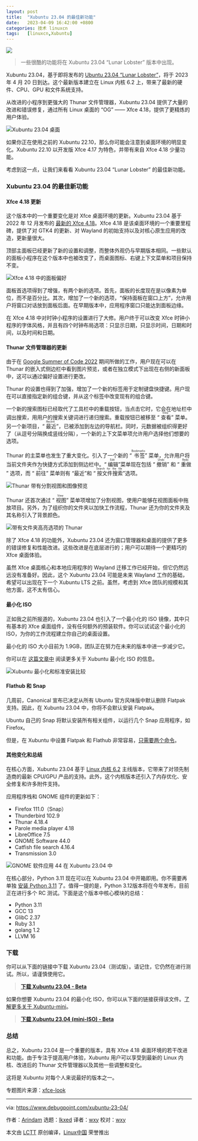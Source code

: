 ```yaml
---
layout: post
title:	"Xubuntu 23.04 的最佳新功能"
date:	2023-04-09 16:42:00 +0800 
categories:	技术 linuxcn 
tags:	[linuxcn,Xubuntu]
---
```



![](/Asserts/Images//attachment/album/202304/09/164211inurec5cc59cqtmc.jpg)



> 
> 一些很酷的功能将在 Xubuntu 23.04 “Lunar Lobster” 版本中出现。
> 
> 
> 


Xubuntu 23.04，基于即将发布的 [Ubuntu 23.04 “Lunar Lobster”](https://www.debugpoint.com/ubuntu-23-04-features/)，将于 2023 年 4 月 20 日到达。这个最新版本建立在 Linux 内核 6.2 上，带来了最新的硬件、CPU、GPU 和文件系统支持。


从改进的小程序到更强大的 Thunar 文件管理器，Xubuntu 23.04 提供了大量的改进和错误修复，通过所有 Linux 桌面的 “OG” —— Xfce 4.18，提供了更精炼的用户体验。


![Xubuntu 23.04 桌面](/Asserts/Images//attachment/album/202304/09/164317zj6v5nqvvmbp351w.jpg)


如果你正在使用之前的 Xubuntu 22.10，那么你可能会注意到桌面环境的明显变化。Xubuntu 22.10 以开发版 Xfce 4.17 为特色，并带有来自 Xfce 4.18 少量功能。


考虑到这一点，让我们来看看 Xubuntu 23.04 “Lunar Lobster” 的最佳新功能。


### Xubuntu 23.04 的最佳新功能


#### Xfce 4.18 更新


这个版本中的一个重要变化是对 Xfce 桌面环境的更新。Xubuntu 23.04 基于 2022 年 12 月发布的 [最新的 Xfce 4.18](https://www.debugpoint.com/xfce-4-18-features/)。Xfce 4.18 是该桌面环境的一个重要里程碑，提供了对 GTK4 的更新、对 Wayland 的初始支持以及对核心原生应用的改造，更新量很大。


顶部主面板已经更新了新的设置和调整，而整体外观仍与早期版本相同。一些默认的面板小程序在这个版本中也被改变了，而桌面图标、右键上下文菜单和项目保持不变。


![Xfce 4.18 中的面板偏好](/Asserts/Images//attachment/album/202304/09/164326hkfpyenewykz6eho.jpg)


面板首选项得到了增强，有两个新的选项。首先，面板的长度现在是以像素为单位，而不是百分比。其次，增加了一个新的选项，“保持面板在窗口上方”，允许用户将窗口对话放到面板后面。在早期版本中，应用程序窗口只能达到面板边缘。


在 Xfce 4.18 中对时钟小程序的设置进行了大修。用户终于可以改变 Xfce 时钟小程序的字体风格，并且有四个时钟布局选项：只显示日期，只显示时间，日期和时间，以及时间和日期。


#### Thunar 文件管理器的更新


由于在 [Google Summer of Code 2022](https://debugpointnews.com/xfce-gsoc-2022/) 期间所做的工作，用户现在可以在 Thunar 的嵌入式侧边栏中看到图片预览，或者在独立模式下出现在右侧的新面板中，这可以通过偏好设置进行更改。


Thunar 的设置也得到了加强，增加了一个新的标签用于定制键盘快捷键。用户现在可以直接指定新的组合键，并从这个标签中改变现有的组合键。


一个新的搜索图标已经取代了工具栏中的重载按钮，当点击它时，它会在地址栏中调出搜索，用用户的搜索关键词进行递归搜索。重载按钮已被移至 “<ruby> 查看 <rt>  View </rt></ruby>” 菜单。另一个新项目，“<ruby> 最近 <rt>  Recent </rt></ruby>”，已被添加到左边的导航栏。同时，元数据被组织得更好了（从逗号分隔换成竖线分隔），一个新的上下文菜单项允许用户选择他们想要的选项。


Thunar 的主菜单也发生了重大变化。引入了一个新的 “<ruby> 书签 <rt>  Bookmarks </rt></ruby>” 菜单，允许用户将当前文件夹作为快捷方式添加到侧边栏中。“<ruby> 编辑 <rt>  Edit </rt></ruby>”菜单现在包括 “<ruby> 撤销 <rt>  Undo </rt></ruby>” 和 “<ruby> 重做 <rt>  Redo </rt></ruby>” 选项，而 “<ruby> 前往 <rt>  Go </rt></ruby>” 菜单则有 “最近”和 “<ruby> 按文件搜索 <rt>  Search for the file </rt></ruby>”选项。


![Thunar 带有分割视图和图像预览](/Asserts/Images//attachment/album/202304/09/164335xxzu7yu7h9w8wdye.jpg)


Thunar 还首次通过 “<ruby> 视图 <rt>  View </rt></ruby>” 菜单项增加了分割视图，使用户能够在视图面板中拖放项目。另外，为了组织你的文件夹以加快工作流程，Thunar 还为你的文件夹及其名称引入了背景颜色。


![带有文件夹高亮选项的 Thunar](/Asserts/Images//attachment/album/202304/09/164343tfkg84uj71vl9k2m.jpg)


除了 Xfce 4.18 的功能外，Xubuntu 23.04 还为窗口管理器和桌面的提供了更多的错误修复和性能改进。这些改进是在底层进行的；用户可以期待一个更精巧的 Xfce 桌面体验。


虽然 Xfce 桌面核心和本地应用程序的 Wayland 迁移工作已经开始，但它仍然远远没有准备好。因此，这个 Xubuntu 23.04 可能是未来 Wayland 工作的基础，希望可以出现在下一个 Xubuntu LTS 之前。虽然，考虑到 Xfce 团队的规模和其他方面，这不太有信心。


#### 最小化 ISO


正如我之前所报道的，Xubuntu 23.04 也引入了一个最小化的 ISO 镜像，其中只有基本的 Xfce 桌面组件，没有任何额外的预装软件。你可以试试这个最小化的 ISO，为你的工作流程建立你自己的桌面设置。


最小化的 ISO 大小目前为 1.9GB，团队正在努力在未来的版本中进一步减少它。


你可以在 [这篇文章中](https://www.debugpoint.com/xubuntu-minimal/) 阅读更多关于 Xubuntu 最小化 ISO 的信息。


![Xubuntu 最小化和标准安装比较](/Asserts/Images//attachment/album/202304/09/164351gpqkuq0pskbu7oqi.jpg)


#### Flathub 和 Snap


几周前，Canonical 宣布已决定从所有 Ubuntu 官方风味版中默认删除 Flatpak 支持。因此，在 Xubuntu 23.04 中，你将不会默认安装 Flatpak。


Ubuntu 自己的 Snap 将默认安装所有相关组件，以运行几个 Snap 应用程序，如 Firefox。


但是，在 Xubuntu 中设置 Flatpak 和 Flathub 非常容易，[只需要两个命令](https://www.debugpoint.com/how-to-install-flatpak-apps-ubuntu-linux/)。


#### 其他变化和总结


在核心方面，Xubuntu 23.04 基于 [Linux 内核 6.2](https://www.debugpoint.com/linux-kernel-6-2/) 主线版本，它带来了对领先制造商的最新 CPU/GPU 产品的支持。此外，这个内核版本还引入了内存优化、安全修复和许多附件支持。


应用程序栈和 GNOME 组件的更新如下：


* Firefox 111.0（Snap）
* Thunderbird 102.9
* Thunar 4.18.4
* Parole media player 4.18
* LibreOffice 7.5
* GNOME Software 44.0
* Catfish file search 4.16.4
* Transmission 3.0


![GNOME 软件应用 44 在 Xubuntu 23.04 中](/Asserts/Images//attachment/album/202304/09/164359scfao0ffaf6lztun.jpg)


在核心部分，Python 3.11 现在可以在 Xubuntu 23.04 中开箱即用。你不需要再单独 [安装 Python 3.11](https://www.debugpoint.com/install-python-3-11-ubuntu/) 了。值得一提的是，Python 3.12版本将在今年发布，目前正在进行多个 RC 测试。下面是这个版本中核心模块的总结：


* Python 3.11
* GCC 13
* GlibC 2.37
* Ruby 3.1
* golang 1.2
* LLVM 16


### 下载


你可以从下面的链接中下载 Xubuntu 23.04（测试版）。请记住，它仍然在进行测试。所以，请谨慎使用它。



> 
> **[下载 Xubuntu 23.04 - Beta](https://cdimage.ubuntu.com/xubuntu/releases/lunar/beta/)**
> 
> 
> 


如果你想要 Xubuntu 23.04 的最小化 ISO，你可以从下面的链接获得该文件。[了解更多关于 Xubuntu-mini](https://www.debugpoint.com/xubuntu-minimal/)。



> 
> **[下载 Xubuntu 23.04 (mini-ISO) - Beta](https://cdimage.ubuntu.com/xubuntu/releases/lunar/beta/)**
> 
> 
> 


### 总结


总之，Xubuntu 23.04 是一个重要的版本，具有 Xfce 4.18 桌面环境的若干改进和功能。由于专注于提高用户体验，Xubuntu 用户可以享受到最新的 Linux 内核、改进后的 Thunar 文件管理器以及其他一些调整和变化。


这将是 Xubuntu 对每个人来说最好的版本之一。


专题图片来源：[xfce-look](https://www.xfce-look.org/p/1953253)




---


via: <https://www.debugpoint.com/xubuntu-23-04/>


作者：[Arindam](https://www.debugpoint.com/author/admin1/) 选题：[lkxed](https://github.com/lkxed/) 译者：[wxy](https://github.com/wxy) 校对：[wxy](https://github.com/wxy)


本文由 [LCTT](https://github.com/LCTT/TranslateProject) 原创编译，[Linux中国](https://linux.cn/) 荣誉推出
